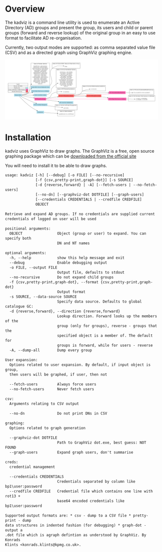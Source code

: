 # Overview

The kadviz is a command line utility is used to enumerate an Active Directory (AD) groups and present the group, its users and child or parent groups (forward and reverse lookup) of the original group in an easy to use format to facilitate AD re-organisation.

Currently, two output modes are supported: as comma separated value file (CSV) and as a directed graph using GraphViz graphing engine.

![Sample output](https://github.com/truekonrads/kadviz/raw/master/gallery/example.png)

# Installation

kadviz uses GraphViz to draw graphs. The GraphViz is a free, open source graphing package which can be [downloaded from the official site](http://www.graphviz.org/Download..php)

You will need to install it to be able to draw graphs.

```
usage: kadviz [-h] [--debug] [-o FILE] [--no-recursive]
              [-f {csv,pretty-print,graph-dot}] [-s SOURCE]
              [-d {reverse,forward} | -A] [--fetch-users | --no-fetch-users]
              [--no-dn] [--graphviz-dot DOTFILE] [--graph-users]
              [--credentials CREDENTIALS | --credfile CREDFILE]
              OBJECT

Retrieve and expand AD groups. If no credentials are supplied current
credentials of logged on user will be used

positional arguments:
  OBJECT                Object (group or user) to expand. You can specify both
                        DN and NT names

optional arguments:
  -h, --help            show this help message and exit
  --debug               Enable debugging output
  -o FILE, --output FILE
                        Output file, defaults to stdout
  --no-recursive        Do not expand child groups
  -f {csv,pretty-print,graph-dot}, --format {csv,pretty-print,graph-dot}
                        Output format
  -s SOURCE, --data-source SOURCE
                        Specify data source. Defaults to global catalogue GC:
  -d {reverse,forward}, --direction {reverse,forward}
                        Lookup direction. Forward looks up the members of the
                        group (only for groups), reverse - groups that the
                        specified object is a member of. The default for
                        groups is forward, while for users - reverse
  -A, --dump-all        Dump every group

User expansion:
  Options related to user expansion. By default, if input object is group,
  then users will be graphed, if user, then not

  --fetch-users         Always force users
  --no-fetch-users      Never fetch users

csv:
  Arguments relating to CSV output

  --no-dn               Do not print DNs in CSV

graphing:
  Options related to graph generation

  --graphviz-dot DOTFILE
                        Path to GraphViz dot.exe, best guess: NOT FOUND
  --graph-users         Expand graph users, don't summarise

creds:
  credential management

  --credentials CREDENTIALS
                        Credentials separated by column like bp1\user:password
  --credfile CREDFILE   Credential file which contains one line with rot13 +
                        base64 encoded credentials like bp1\user:password

Supported output formats are: * csv - dump to a CSV file * pretty-print - dump
data structures in indented fashion (for debugging) * graph-dot - output a
.dot file which is agraph defintion as understood by GraphViz. By Konrads
Klints <konrads.klints@kpmg.co.uk>.
```
